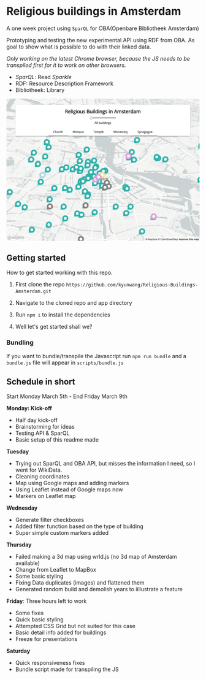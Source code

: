 # Religious buildings in Amsterdam

A one week project using `SparQL` for OBA(Openbare Bibliotheek Amsterdam)

Prototyping and testing the new experimental API using RDF from OBA. As goal to show what is possible to do with their linked data.

*Only working on the latest Chrome browser, because the JS needs to be transpiled first for it to work on other browsers.*


- *SparQL*: Read *Sparkle*
- RDF: Resource Description Framework
- Bibliotheek: Library

![preview image of the prototype](https://github.com/kyunwang/Religious-Buildings-Amsterdam/blob/master/readme-files/preview.png)

## Getting started
How to get started working with this repo.

1. First clone the repo
`https://github.com/kyunwang/Religious-Buildings-Amsterdam.git`

2. Navigate to the cloned repo and app directory

3. Run `npm i` to install the dependencies

4. Well let's get started shall we?

### Bundling
If you want to bundle/transpile the Javascript run `npm run bundle` and a `bundle.js` file will appear in `scripts/bundle.js`

## Schedule in short
Start Monday March 5th - End Friday March 9th

**Monday: Kick-off**
- Half day kick-off
- Brainstorming for ideas
- Testing API & SparQL
- Basic setup of this readme made

**Tuesday**
- Trying out SparQL and OBA API, but misses the information I need, so I went for WikiData.
- Cleaning coordinates
- Map using Google maps and adding markers
- Using Leaflet instead of Google maps now
- Markers on Leaflet map

**Wednesday**
- Generate filter checkboxes
- Added filter function based on the type of building
- Super simple custom markers added

**Thursday**
- Failed making a 3d map using wrld.js (no 3d map of Amsterdam available)
- Change from Leaflet to MapBox
- Some basic styling
- Fixing Data duplicates (images) and flattened them
- Generated random build and demolish years to iillustrate a feature

**Friday**: Three hours left to work
- Some fixes
- Quick basic styling
- Attempted CSS Grid but not suited for this case
- Basic detail info added for buildings
- Freeze for presentations

**Saturday**
- Quick responsiveness fixes
- Bundle script made for transpiling the JS

